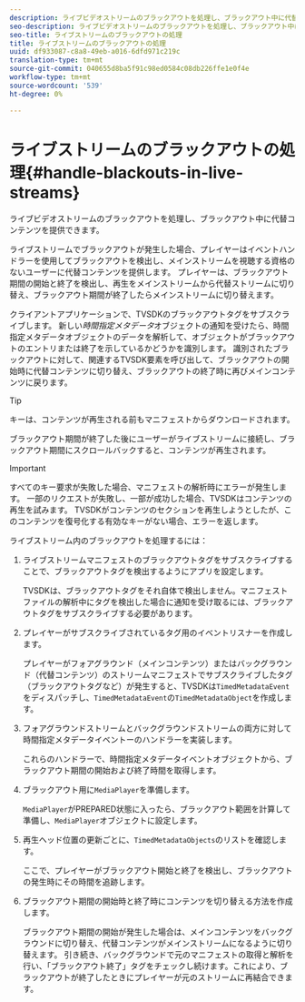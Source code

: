 ```yaml
---
description: ライブビデオストリームのブラックアウトを処理し、ブラックアウト中に代替コンテンツを提供できます。
seo-description: ライブビデオストリームのブラックアウトを処理し、ブラックアウト中に代替コンテンツを提供できます。
seo-title: ライブストリームのブラックアウトの処理
title: ライブストリームのブラックアウトの処理
uuid: df933087-c8a8-49eb-a016-6dfd971c219c
translation-type: tm+mt
source-git-commit: 040655d8ba5f91c98ed0584c08db226ffe1e0f4e
workflow-type: tm+mt
source-wordcount: '539'
ht-degree: 0%

---
```



# ライブストリームのブラックアウトの処理{#handle-blackouts-in-live-streams}

ライブビデオストリームのブラックアウトを処理し、ブラックアウト中に代替コンテンツを提供できます。

ライブストリームでブラックアウトが発生した場合、プレイヤーはイベントハンドラーを使用してブラックアウトを検出し、メインストリームを視聴する資格のないユーザーに代替コンテンツを提供します。 プレイヤーは、ブラックアウト期間の開始と終了を検出し、再生をメインストリームから代替ストリームに切り替え、ブラックアウト期間が終了したらメインストリームに切り替えます。

クライアントアプリケーションで、TVSDKのブラックアウトタグをサブスクライブします。 新しい&#x200B;*時間指定メタデータ*&#x200B;オブジェクトの通知を受けたら、時間指定メタデータオブジェクトのデータを解析して、オブジェクトがブラックアウトのエントリまたは終了を示しているかどうかを識別します。 識別されたブラックアウトに対して、関連するTVSDK要素を呼び出して、ブラックアウトの開始時に代替コンテンツに切り替え、ブラックアウトの終了時に再びメインコンテンツに戻ります。

>[!TIP]
>
>キーは、コンテンツが再生される前もマニフェストからダウンロードされます。

ブラックアウト期間が終了した後にユーザーがライブストリームに接続し、ブラックアウト期間にスクロールバックすると、コンテンツが再生されます。

>[!IMPORTANT]
>
>すべてのキー要求が失敗した場合、マニフェストの解析時にエラーが発生します。 一部のリクエストが失敗し、一部が成功した場合、TVSDKはコンテンツの再生を試みます。 TVSDKがコンテンツのセクションを再生しようとしたが、このコンテンツを復号化する有効なキーがない場合、エラーを返します。

ライブストリーム内のブラックアウトを処理するには：

1. ライブストリームマニフェストのブラックアウトタグをサブスクライブすることで、ブラックアウトタグを検出するようにアプリを設定します。

   TVSDKは、ブラックアウトタグをそれ自体で検出しません。マニフェストファイルの解析中にタグを検出した場合に通知を受け取るには、ブラックアウトタグをサブスクライブする必要があります。
1. プレイヤーがサブスクライブされているタグ用のイベントリスナーを作成します。

   プレイヤーがフォアグラウンド（メインコンテンツ）またはバックグラウンド（代替コンテンツ）のストリームマニフェストでサブスクライブしたタグ（ブラックアウトタグなど）が発生すると、TVSDKは`TimedMetadataEvent`をディスパッチし、`TimedMetadataEvent`の`TimedMetadataObject`を作成します。
1. フォアグラウンドストリームとバックグラウンドストリームの両方に対して時間指定メタデータイベントーのハンドラーを実装します。

   これらのハンドラーで、時間指定メタデータイベントオブジェクトから、ブラックアウト期間の開始および終了時間を取得します。
1. ブラックアウト用に`MediaPlayer`を準備します。

   `MediaPlayer`がPREPARED状態に入ったら、ブラックアウト範囲を計算して準備し、`MediaPlayer`オブジェクトに設定します。

1. 再生ヘッド位置の更新ごとに、`TimedMetadataObjects`のリストを確認します。

   ここで、プレイヤーがブラックアウト開始と終了を検出し、ブラックアウトの発生時にその時間を追跡します。

1. ブラックアウト期間の開始時と終了時にコンテンツを切り替える方法を作成します。

   ブラックアウト期間の開始が発生した場合は、メインコンテンツをバックグラウンドに切り替え、代替コンテンツがメインストリームになるように切り替えます。 引き続き、バックグラウンドで元のマニフェストの取得と解析を行い、「ブラックアウト終了」タグをチェックし続けます。これにより、ブラックアウトが終了したときにプレイヤーが元のストリームに再結合できます。

